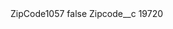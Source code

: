 <?xml version="1.0" encoding="UTF-8"?>
<CustomMetadata xmlns="http://soap.sforce.com/2006/04/metadata" xmlns:xsi="http://www.w3.org/2001/XMLSchema-instance" xmlns:xsd="http://www.w3.org/2001/XMLSchema">
    <label>ZipCode1057</label>
    <protected>false</protected>
    <values>
        <field>Zipcode__c</field>
        <value xsi:type="xsd:string">19720</value>
    </values>
</CustomMetadata>
